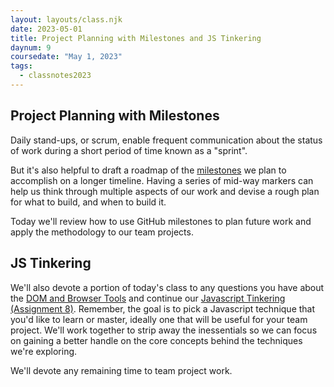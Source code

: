```yaml
---
layout: layouts/class.njk
date: 2023-05-01
title: Project Planning with Milestones and JS Tinkering
daynum: 9
coursedate: "May 1, 2023"
tags:
  - classnotes2023
---
```


## Project Planning with Milestones

Daily stand-ups, or scrum, enable frequent communication about the status of work during a short period of time known as a "sprint".

But it's also helpful to draft a roadmap of the [milestones](../../topics/milestones/) we plan to accomplish on a longer timeline. Having a series of mid-way markers can help us think through multiple aspects of our work and devise a rough plan for what to build, and when to build it.

Today we'll review how to use GitHub milestones to plan future work and apply the methodology to our team projects.

## JS Tinkering

We'll also devote a portion of today's class to any questions you have about the [DOM and Browser Tools](../../assignments/7/) and continue our [Javascript Tinkering (Assignment 8)](../../assignments/8/). Remember, the goal is to pick a Javascript technique that you'd like to learn or master, ideally one that will be useful for your team project. We'll work together to strip away the inessentials so we can focus on gaining a better handle on the core concepts behind the techniques we're exploring.

We'll devote any remaining time to team project work.
